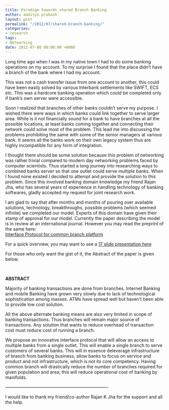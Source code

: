 ```yaml
---
title: Paradigm towards shared Branch Banking
author: aaditya prakash
layout: post
permalink: "/2012/07/shared-branch-banking/"
categories:
- research
tags:
- Networking
date: 2012-07-08 00:00:00 +0000
---
```

Long time ago when I was in my native town I had to do some banking operations on my account. To my surprise I found that the place didn&#8217;t have a branch of the bank where I had my account.

This was not a cash transfer issue from one account to another, this could have been easily solved by various Interbank settlements like SWIFT, ECS etc. This was a hardcore banking operation which could be completed only if bank&#8217;s own server were accessible.

Soon I realized that branches of other banks couldn&#8217;t serve my purpose. I wished there were ways in which banks could link together to serve larger area. While is it not financially sound for a bank to have branches at all the possible locations, at least banks coming together and connecting their network could solve most of the problem. This lead me into discussing the problems prohibiting the same with some of the senior managers at various bank. It seems all the banks work on their own legacy system thus are highly incompatible for any form of integration.

I thought there should be some solution because this problem of networking was rather trivial compared to modern day networking problems faced by computer scientists. Thus started a long journey into researching ways to combined banks server so that one outlet could serve multiple banks. When I found none existed I decided to attempt and provide the solution to this problem. Since this involved banking domain knowledge my friend Rajan Jha, who has several years of experience in handling technology of banking softwares, gladly accepted my request for joint research work.

I am glad to say that after months and months of pouring over available solutions, technology, breakthroughs, possible problems (which seemed infinite) we completed our model. Experts of this domain have given their stamp of approval for our model. Currently the paper describing the model is in review at an international journal. However you may read the preprint of the same here:  
<a href="http://aaditya.info/blog/wp-content/uploads/2012/07/Paper_Protocol_for_Common_Branch_Platform.pdf" target="_blank">Interface Protocol for common branch platform</a>

For a quick overview, you may want to see a <a href="https://sites.google.com/site/researchbyprakash/sharedbanking/Paper_Protocol_for_Common_Branch_Platform_Slides.pdf?attredirects=0&" target="_blank">17 slide presentation here</a>

For those who only want the gist of it, the Abstract of the paper is given below.

&nbsp;

**ABSTRACT**

Majority of banking transactions are done from branches. Internet Banking and mobile Banking have grown very slowly due to lack of technological sophistication among masses. ATMs have spread well but haven’t been able to provide low cost solution.

All the above alternate banking means are also very limited in scope of banking transactions. Thus branches will remain major source of transactions. Any solution that wants to reduce overhead of transaction cost must reduce cost of running a branch.

We propose an innovative interface protocol that will allow an access to multiple banks from a single outlet. This will enable a single branch to serve customers of several banks. This will in essence deleverage infrastructure of branch from banking business, allow banks to focus on service and product and not infrastructure, which is not its core competency. Having common branch will drastically reduce the number of branches required for given population and area; this will reduce operational cost of banking by manifolds.

&#8212;&#8212;&#8212;&#8212;&#8212;&#8212;&#8212;&#8212;&#8212;&#8212;&#8212;&#8212;&#8212;&#8212;&#8212;&#8212;&#8212;&#8212;&#8212;&#8212;&#8212;&#8212;&#8212;-

I would like to thank my friend/co-author Rajan K Jha for the support and all the help.